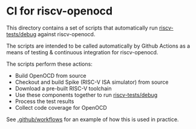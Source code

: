 # CI for riscv-openocd

This directory contains a set of scripts that automatically
run [riscv-tests/debug](https://github.com/riscv/riscv-tests/tree/master/debug)
against riscv-openocd.

The scripts are intended to be called automatically by Github
Actions as a means of testing & continuous integration for riscv-openocd.

The scripts perform these actions:

- Build OpenOCD from source
- Checkout and build Spike (RISC-V ISA simulator) from source
- Download a pre-built RISC-V toolchain
- Use these components together to run
  [riscv-tests/debug](https://github.com/riscv/riscv-tests/tree/master/debug)
- Process the test results
- Collect code coverage for OpenOCD

See [.github/workflows](../../.github/workflows) for an example of how this is
used in practice.
